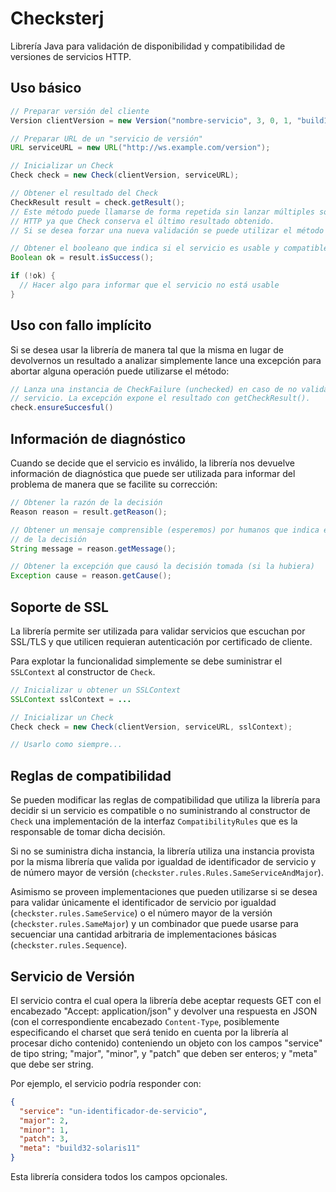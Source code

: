 Checksterj
==========

Librería Java para validación de disponibilidad y compatibilidad de versiones de
servicios HTTP.

Uso básico
----------

```java
// Preparar versión del cliente
Version clientVersion = new Version("nombre-servicio", 3, 0, 1, "build1");

// Preparar URL de un "servicio de versión"
URL serviceURL = new URL("http://ws.example.com/version");

// Inicializar un Check
Check check = new Check(clientVersion, serviceURL);

// Obtener el resultado del Check
CheckResult result = check.getResult();
// Este método puede llamarse de forma repetida sin lanzar múltiples solicitudes
// HTTP ya que Check conserva el último resultado obtenido.
// Si se desea forzar una nueva validación se puede utilizar el método check.run()

// Obtener el booleano que indica si el servicio es usable y compatible o no
Boolean ok = result.isSuccess();

if (!ok) {
  // Hacer algo para informar que el servicio no está usable
}
```

Uso con fallo implícito
-----------------------

Si se desea usar la librería de manera tal que la misma en lugar de devolvernos
un resultado a analizar simplemente lance una excepción para abortar alguna
operación puede utilizarse el método:

```java
// Lanza una instancia de CheckFailure (unchecked) en caso de no validarse el
// servicio. La excepción expone el resultado con getCheckResult().
check.ensureSuccesful()
```

Información de diagnóstico
--------------------------

Cuando se decide que el servicio es inválido, la librería nos devuelve
información de diagnóstica que puede ser utilizada para informar del problema
de manera que se facilite su corrección:

```java
// Obtener la razón de la decisión
Reason reason = result.getReason();

// Obtener un mensaje comprensible (esperemos) por humanos que indica el motivo
// de la decisión
String message = reason.getMessage();

// Obtener la excepción que causó la decisión tomada (si la hubiera)
Exception cause = reason.getCause();
```

Soporte de SSL
--------------

La librería permite ser utilizada para validar servicios que escuchan por
SSL/TLS y que utilicen requieran autenticación por certificado de cliente.

Para explotar la funcionalidad simplemente se debe suministrar el `SSLContext` al
constructor de `Check`.

```java
// Inicializar u obtener un SSLContext
SSLContext sslContext = ...

// Inicializar un Check
Check check = new Check(clientVersion, serviceURL, sslContext);

// Usarlo como siempre...
```

Reglas de compatibilidad
------------------------

Se pueden modificar las reglas de compatibilidad que utiliza la librería para
decidir si un servicio es compatible o no suministrando al constructor de `Check`
una implementación de la interfaz `CompatibilityRules` que es la responsable de
tomar dicha decisión.

Si no se suministra dicha instancia, la librería utiliza una instancia provista
por la misma librería que valida por igualdad de identificador de servicio y de
número mayor de versión (`checkster.rules.Rules.SameServiceAndMajor`).

Asimismo se proveen implementaciones que pueden utilizarse si se desea para
validar únicamente el identificador de servicio por igualdad
(`checkster.rules.SameService`) o el número mayor de la versión
(`checkster.rules.SameMajor`) y un combinador que puede usarse para secuenciar
una cantidad arbitraria de implementaciones básicas (`checkster.rules.Sequence`).

Servicio de Versión
-------------------

El servicio contra el cual opera la librería debe aceptar requests GET con el
encabezado "Accept: application/json" y devolver una respuesta en JSON (con el
correspondiente encabezado `Content-Type`, posiblemente especificando el charset
que será tenido en cuenta por la librería al procesar dicho contenido)
conteniendo un objeto con los campos "service" de tipo string; "major", "minor",
y "patch" que deben ser enteros; y "meta" que debe ser string.

Por ejemplo, el servicio podría responder con:

```json
{
  "service": "un-identificador-de-servicio",
  "major": 2,
  "minor": 1,
  "patch": 3,
  "meta": "build32-solaris11"
}
```

Esta librería considera todos los campos opcionales.
